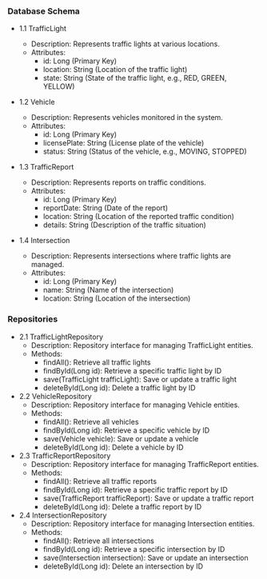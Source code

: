### Database Schema

* 1.1 TrafficLight
    * Description: Represents traffic lights at various locations.
    * Attributes:
        * id: Long (Primary Key)
        * location: String (Location of the traffic light)
        * state: String (State of the traffic light, e.g., RED, GREEN, YELLOW)

* 1.2 Vehicle
    * Description: Represents vehicles monitored in the system.
    * Attributes:
        * id: Long (Primary Key)
        * licensePlate: String (License plate of the vehicle)
        * status: String (Status of the vehicle, e.g., MOVING, STOPPED)

* 1.3 TrafficReport
    * Description: Represents reports on traffic conditions.
    * Attributes:
        * id: Long (Primary Key)
        * reportDate: String (Date of the report)
        * location: String (Location of the reported traffic condition)
        * details: String (Description of the traffic situation)

* 1.4 Intersection
    * Description: Represents intersections where traffic lights are managed.
    * Attributes:
        * id: Long (Primary Key)
        * name: String (Name of the intersection)
        * location: String (Location of the intersection)

### Repositories

* 2.1 TrafficLightRepository
    * Description: Repository interface for managing TrafficLight entities.
    * Methods:
        * findAll(): Retrieve all traffic lights
        * findById(Long id): Retrieve a specific traffic light by ID
        * save(TrafficLight trafficLight): Save or update a traffic light
        * deleteById(Long id): Delete a traffic light by ID
* 2.2 VehicleRepository
    * Description: Repository interface for managing Vehicle entities.
    * Methods:
        * findAll(): Retrieve all vehicles
        * findById(Long id): Retrieve a specific vehicle by ID
        * save(Vehicle vehicle): Save or update a vehicle
        * deleteById(Long id): Delete a vehicle by ID
* 2.3 TrafficReportRepository
    * Description: Repository interface for managing TrafficReport entities.
    * Methods:
        * findAll(): Retrieve all traffic reports
        * findById(Long id): Retrieve a specific traffic report by ID
        * save(TrafficReport trafficReport): Save or update a traffic report
        * deleteById(Long id): Delete a traffic report by ID
* 2.4 IntersectionRepository
    * Description: Repository interface for managing Intersection entities.
    * Methods:
        * findAll(): Retrieve all intersections
        * findById(Long id): Retrieve a specific intersection by ID
        * save(Intersection intersection): Save or update an intersection
        * deleteById(Long id): Delete an intersection by ID